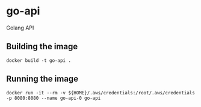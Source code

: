 # go-api

Golang API  

## Building the image

```docker build -t go-api .```


## Running the image

```docker run -it --rm -v ${HOME}/.aws/credentials:/root/.aws/credentials -p 8080:8080 --name go-api-0 go-api```
